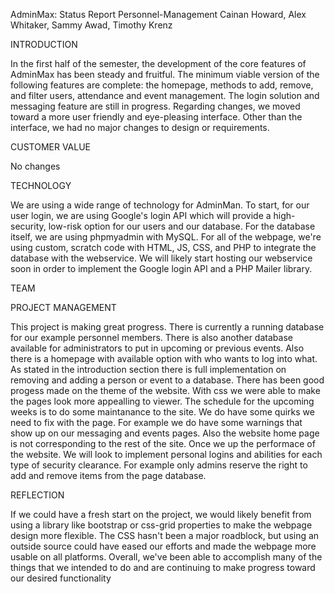 AdminMax: Status Report
Personnel-Management
Cainan Howard, Alex Whitaker, Sammy Awad, Timothy Krenz

INTRODUCTION

In the first half of the semester, the development of the core features of AdminMax has been steady and fruitful. The minimum viable version of the following features are complete: the homepage, methods to add, remove, and filter users, attendance and event management. The login solution and messaging feature are still in progress. Regarding changes, we moved toward a more user friendly and eye-pleasing interface. Other than the interface, we had no major changes to design or requirements. 

CUSTOMER VALUE

No changes

TECHNOLOGY

We are using a wide range of technology for AdminMan. To start, for our user login, we are using Google's login API which will provide a high-security, low-risk option for our users and our database. For the database itself, we are using phpmyadmin with MySQL. For all of the webpage, we're using custom, scratch code with HTML, JS, CSS, and PHP to integrate the database with the webservice. We will likely start hosting our webservice soon in order to implement the Google login API and a PHP Mailer library.

TEAM

PROJECT MANAGEMENT

This project is making great progress. There is currently a running database for our example personnel members. There is also another database available for administrators to put in upcoming or previous events. Also there is a homepage with available option with who wants to log into what. As stated in the introduction section there is full implementation on removing and adding a person or event to a database. There has been good progess made on the theme of the website. With css we were able to make the pages look more appealling to viewer. The schedule for the upcoming weeks is to do some maintanance to the site. We do have some quirks we need to fix with the page. For example we do have some warnings that show up on our messaging and events pages. Also the website home page is not corresponding to the rest of the site. Once we up the performace of the website. We will look to implement personal logins and abilities for each type of security clearance. For example only admins reserve the right to add and remove items from the page database. 

REFLECTION

If we could have a fresh start on the project, we would likely benefit from using a library like bootstrap or css-grid properties to make the webpage design more flexible. The CSS hasn't been a major roadblock, but using an outside source could have eased our efforts and made the webpage more usable on all platforms. Overall, we've been able to accomplish many of the things that we intended to do and are continuing to make progress toward our desired functionality

